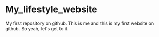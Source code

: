 # My_lifestyle_website
My first repository on github.
This is me and this is my first website on github. So yeah, let's get to it.
